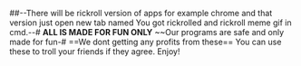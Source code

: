 ##--There will be rickroll version of apps for example chrome and that version just open new tab named You got rickrolled and rickroll meme gif in cmd.--#
**ALL IS MADE FOR FUN ONLY**
~~Our programs are safe and only made for fun-#
==We dont getting any profits from these==
You can use these to troll your friends if they agree. Enjoy!

